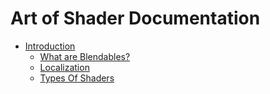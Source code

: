 # Art of Shader Documentation

* [Introduction](introduction/)
  * [What are Blendables?](introduction/what-are-blendables.md)
  * &#x20;[Localization ](introduction/localization.md)
  * [Types Of Shaders](broken-reference)













